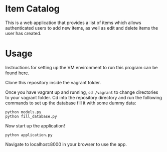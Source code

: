 # Item Catalog

This is a web application that provides a list of items which allows
authenticated users to add new items, as well as edit and delete items the
user has created.

# Usage

Instructions for setting up the VM environment to run this program can be found
[here](https://classroom.udacity.com/nanodegrees/nd004/parts/8d3e23e1-9ab6-47eb-b4f3-d5dc7ef27bf0/modules/bc51d967-cb21-46f4-90ea-caf73439dc59/lessons/5475ecd6-cfdb-4418-85a2-f2583074c08d/concepts/14c72fe3-e3fe-4959-9c4b-467cf5b7c3a0).

Clone this repository inside the vagrant folder.

Once you have vagrant up and running, `cd /vagrant` to change directories to
your vagrant folder. Cd into the repository directory and run the following
commands to set up the database fill it with some dummy data:

```
python models.py
python fill_database.py
```

Now start up the application!

```
python application.py
```

Navigate to localhost:8000 in your browser to use the app.
